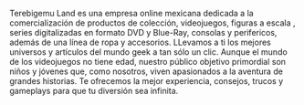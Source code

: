 Terebigemu Land es una empresa online mexicana dedicada a la comercialización de productos de colección, 
videojuegos, figuras a escala , series digitalizadas en formato DVD y Blue-Ray, consolas y perifericos, además 
de una línea de ropa y accesorios. LLevamos a ti los mejores universos y artículos del mundo geek a tan sólo un clic. 
Aunque el mundo de los videojuegos no tiene edad, nuestro público objetivo primordial son niños y jóvenes que, como nosotros, viven apasionados a la aventura de grandes historias. Te ofrecemos la mejor experiencia, consejos, trucos y gameplays para que tu diversión sea infinita.
